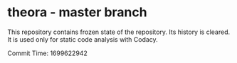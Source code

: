 # theora - master branch

This repository contains frozen state of the repository.
Its history is cleared. It is used only for static code
analysis with Codacy.

Commit Time: 1699622942